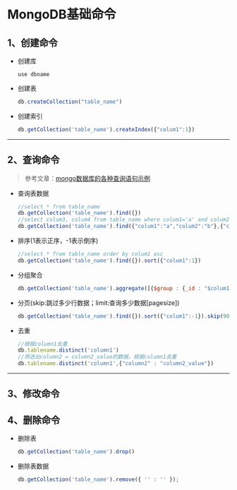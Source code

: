 # MongoDB基础命令

## 1、创建命令

- 创建库
    ```
    use dbname
    ```

- 创建表

    ```js
    db.createCollection("table_name")
    ```

- 创建索引
    ```js
    db.getCollection('table_name').createIndex({"colum1":1})
    ```

---

## 2、查询命令

> 参考文章：[mongo数据库的各种查询语句示例](https://blog.csdn.net/qq_27093465/article/details/51700435)

- 查询表数据
    ```js
    //select * from table_name
    db.getCollection('table_name').find({})
    //select colum3, colum4 from table_name where colum1='a' and colum2 = 'b'
    db.getCollection('table_name').find({"colum1":"a","colum2":"b"},{"colum3":1,"colum4":1})
    ```

- 排序(1表示正序，-1表示倒序)
    ```js
    //select * from table_name order by colum1 asc
    db.getCollection('table_name').find({}).sort({"colum1":1})
    ```


- 分组聚合
    ```js
    db.getCollection('table_name').aggregate([{$group : {_id : "$colum1", num_tutorial : {$sum : 1}}}])
    ```

- 分页(skip:跳过多少行数据；limit:查询多少数据[pagesize])
    ```js
    db.getCollection('table_name').find({}).sort({"colum1":-1}).skip(90).limit(10)
    ```

- 去重
    ```js
    //根据column1去重
    db.tablename.distinct('column1')
    //筛选出column2 = column2_value的数据，根据column1去重
    db.tablename.distinct('column1',{"column2" : "column2_value"})
    ```


----

## 3、修改命令




## 4、删除命令

- 删除表
    ```js
    db.getCollection('table_name').drop()
    ```

- 删除表数据
    ```js
    db.getCollection('table_name').remove({ '' : '' });
    ```